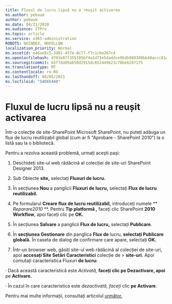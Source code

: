 ```yaml
---
title: Fluxul de lucru lipsă nu a reușit activarea
ms.author: pebaum
author: pebaum
ms.date: 04/21/2020
ms.audience: ITPro
ms.topic: article
ms.service: o365-administration
ROBOTS: NOINDEX, NOFOLLOW
localization_priority: Normal
ms.assetid: e46ae8c5-3d81-457e-8c77-f7c1cbe267c4
ms.openlocfilehash: d703e87f355f05bf4a1d71e5daddce96db988380bb48accc81c95f1ba91fbb2b
ms.sourcegitcommit: b5f7da89a650d2915dc652449623c78be6247175
ms.translationtype: MT
ms.contentlocale: ro-RO
ms.lasthandoff: 08/05/2021
ms.locfileid: "54065440"
---
```

# <a name="missing-workflow-failed-to-activate"></a>Fluxul de lucru lipsă nu a reușit activarea

Într-o colecție de site-SharePoint Microsoft SharePoint, nu puteți adăuga un flux de lucru reutilizabil global (cum ar fi "Aprobare - SharePoint 2010") la o listă sau la o bibliotecă.
  
Pentru a rezolva această problemă, urmați acești pași: 
  
1. Deschideți site-ul web rădăcină al colecției de site-uri SharePoint Designer 2013.
  
2. Sub Obiecte **site,** selectați **Fluxuri de lucru.** 
  
3. În secțiunea **Nou** a panglicii **Fluxuri de lucru,** selectați **Flux de lucru reutilizabil.** 
  
4. Pe formularul **Creare flux de lucru reutilizabil,** introduceți numele ** *Reparare2010* **. Pentru **Tip platformă ,** faceți clic SharePoint **2010 Workflow**, apoi faceți clic pe **OK.** 
  
1. În secțiunea **Salvare** a panglicii **Flux de lucru,** selectați **Publicare**. 
  
2. În **secțiunea Gestionare** din panglica **Flux de** lucru, **selectați Publicare globală.** În caseta de dialog de confirmare care apare, selectați **OK.** 
  
3. Într-un browser web, găsiți site-ul web rădăcină al colecției de site-uri, apoi **accesați Site Setări Caracteristici** colecție de \> **site-uri.** Apoi comutați caracteristica Fluxuri **de lucru:** 
  
· Dacă această caracteristică este *Activată,* **faceți clic pe Dezactivare, apoi** pe **Activare.** 
  
· În cazul în care caracteristica este  *dezactivată, faceți*  clic **pe Activare**. 
  
Pentru mai multe informații, consultați articolul [următor.](https://go.microsoft.com/fwlink/?linkid=2047770&amp;clcid=0x409)
  

